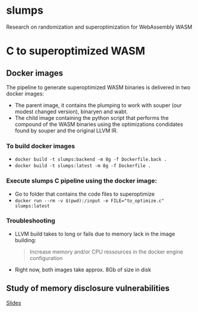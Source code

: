 # slumps
Research on randomization and superoptimization for WebAssembly WASM 

# C to superoptimized WASM

## Docker images

The pipeline to generate superoptimized WASM binaries is delivered in two docker images:
- The parent image, it contains the plumping to work with souper (our modest changed version), binaryen and wabt.
- The child image containing the python script that performs the compound of the WASM binaries using the optimizations condidates found by souper and the original LLVM IR.

### To build docker images
- ```docker build -t slumps:backend -m 8g -f Dockerfile.back .```
- ```docker build -t slumps:latest -m 8g -f Dockerfile .```



### Execute slumps C pipeline using the docker image:

- Go to folder that contains the code files to superoptimize
- ```docker run --rm -v $(pwd):/input -e FILE="to_optimize.c" slumps:latest ```

### Troubleshooting
- LLVM build takes to long or fails due to memory lack in the image building:
    >  Increase memory and/or CPU ressources in the docker engine configuration

- Right now, both images take approx. 8Gb of size in disk


## Study of memory disclosure vulnerabilities

[Slides](https://jacarte.github.io/wasm_presentation/)
